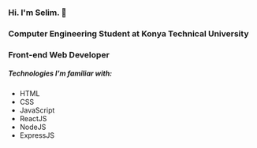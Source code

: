 ### Hi. I'm Selim. 👋

<h3>Computer Engineering Student at Konya Technical University</h3>
<h3>Front-end Web Developer</h3>

<h5>Technologies I'm familiar with:</h5>
<ul>
  <li>HTML</li>
  <li>CSS</li>
  <li>JavaScript</li>
  <li>ReactJS</li>
  <li>NodeJS</li>
  <li>ExpressJS</li>
</ul>

<!--
**nostoc34/nostoc34** is a ✨ _special_ ✨ repository because its `README.md` (this file) appears on your GitHub profile.

Here are some ideas to get you started:

- 🔭 I’m currently working on ...
- 🌱 I’m currently learning ...
- 👯 I’m looking to collaborate on ...
- 🤔 I’m looking for help with ...
- 💬 Ask me about ...
- 📫 How to reach me: ...
- 😄 Pronouns: ...
- ⚡ Fun fact: ...
-->

